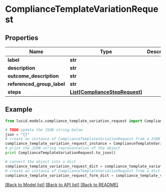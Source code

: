 # ComplianceTemplateVariationRequest


## Properties
Name | Type | Description | Notes
------------ | ------------- | ------------- | -------------
**label** | **str** |  | 
**description** | **str** |  | 
**outcome_description** | **str** |  | [optional] 
**referenced_group_label** | **str** |  | [optional] 
**steps** | [**List[ComplianceStepRequest]**](ComplianceStepRequest.md) |  | 

## Example

```python
from lusid.models.compliance_template_variation_request import ComplianceTemplateVariationRequest

# TODO update the JSON string below
json = "{}"
# create an instance of ComplianceTemplateVariationRequest from a JSON string
compliance_template_variation_request_instance = ComplianceTemplateVariationRequest.from_json(json)
# print the JSON string representation of the object
print ComplianceTemplateVariationRequest.to_json()

# convert the object into a dict
compliance_template_variation_request_dict = compliance_template_variation_request_instance.to_dict()
# create an instance of ComplianceTemplateVariationRequest from a dict
compliance_template_variation_request_form_dict = compliance_template_variation_request.from_dict(compliance_template_variation_request_dict)
```
[[Back to Model list]](../README.md#documentation-for-models) [[Back to API list]](../README.md#documentation-for-api-endpoints) [[Back to README]](../README.md)



